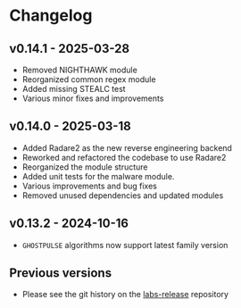 # Changelog

## v0.14.1 - 2025-03-28
- Removed NIGHTHAWK module
- Reorganized common regex module
- Added missing STEALC test
- Various minor fixes and improvements

## v0.14.0 - 2025-03-18
- Added Radare2 as the new reverse engineering backend
- Reworked and refactored the codebase to use Radare2
- Reorganized the module structure
- Added unit tests for the malware module.
- Various improvements and bug fixes
- Removed unused dependencies and updated modules 

## v0.13.2 - 2024-10-16
- `GHOSTPULSE` algorithms now support latest family version 

## Previous versions
- Please see the git history on the [labs-release](https://github.com/elastic/labs-releases) repository
